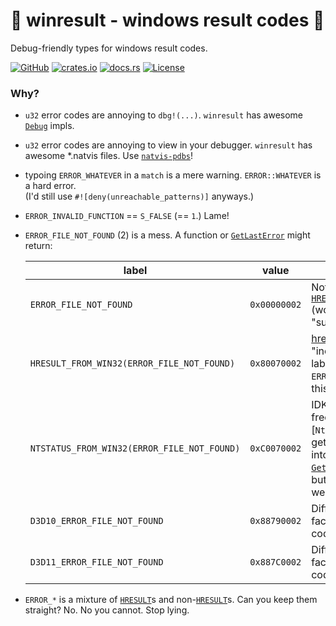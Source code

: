 # 🦀 winresult - windows result codes 🦀

Debug-friendly types for windows result codes.

[![GitHub](https://img.shields.io/github/stars/MaulingMonkey/winresult.svg?label=GitHub&style=social)](https://github.com/MaulingMonkey/winresult)
[![crates.io](https://img.shields.io/crates/v/winresult.svg)](https://crates.io/crates/winresult)
[![docs.rs](https://img.shields.io/docsrs/winresult)](https://docs.rs/winresult)
[![License](https://img.shields.io/crates/l/winresult.svg)](https://github.com/MaulingMonkey/winresult)



### Why?

*   `u32` error codes are annoying to `dbg!(...)`.  `winresult` has awesome [`Debug`] impls.
*   `u32` error codes are annoying to view in your debugger.  `winresult` has awesome \*.natvis files.  Use [`natvis-pdbs`]!
*   typoing `ERROR_WHATEVER` in a `match` is a mere warning. `ERROR::WHATEVER` is a hard error. <br> (I'd still use `#![deny(unreachable_patterns)]` anyways.)
*   `ERROR_INVALID_FUNCTION` == `S_FALSE` (== `1`.)  Lame!
*   `ERROR_FILE_NOT_FOUND` (2) is a mess.  A function or [`GetLastError`] might return:

    | label                                         | value         | notes |
    | --------------------------------------------- | ------------- | ----- |
    | `ERROR_FILE_NOT_FOUND`                        | `0x00000002`  | Not an [`HRESULT`] (would be "successful") |
    | `HRESULT_FROM_WIN32(ERROR_FILE_NOT_FOUND)`    | `0x80070002`  | [hresult.info](https://www.hresult.info/Search?q=ERROR_FILE_NOT_FOUND) "incorrectly" labels `ERROR_*` as this |
    | `NTSTATUS_FROM_WIN32(ERROR_FILE_NOT_FOUND)`   | `0xC0070002`  | IDK how frequently [`NtStatus`]es get shoved into [`GetLastError`], but I've seen weirder
    | `D3D10_ERROR_FILE_NOT_FOUND`                  | `0x88790002`  | Different facility, same code |
    | `D3D11_ERROR_FILE_NOT_FOUND`                  | `0x887C0002`  | Different facility, same code |

*   `ERROR_*` is a mixture of [`HRESULT`]s and non-[`HRESULT`]s.  Can you keep them straight?  No.  No you cannot.  Stop lying.

[`Debug`]:          https://doc.rust-lang.org/std/fmt/trait.Debug.html
[`GetLastError`]:   https://learn.microsoft.com/en-us/windows/win32/api/errhandlingapi/nf-errhandlingapi-getlasterror
[`HRESULT`]:        https://learn.microsoft.com/en-us/openspecs/windows_protocols/ms-erref/0642cb2f-2075-4469-918c-4441e69c548a
[`natvis-pdbs`]:    https://crates.io/crates/natvis-pdbs
